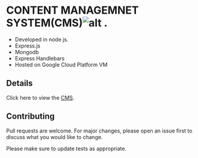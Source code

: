 # CONTENT MANAGEMNET SYSTEM(CMS)![alt .](https://img.shields.io/badge/custom-CMS-green)

- Developed in node js.<br>
- Express.js <br>
- Mongodb <br>
- Express Handlebars <br>
- Hosted on Google Cloud Platform VM <br>


## Details

Click here to view the [CMS](http://104.196.52.113/).


## Contributing
Pull requests are welcome. For major changes, please open an issue first to discuss what you would like to change.

Please make sure to update tests as appropriate.
